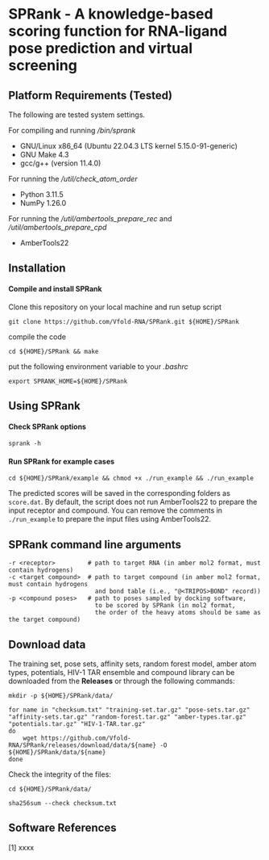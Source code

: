 # SPRank - A knowledge-based scoring function for RNA-ligand pose prediction and virtual screening

## Platform Requirements (Tested)
The following are tested system settings.

For compiling and running */bin/sprank*
* GNU/Linux x86_64 (Ubuntu 22.04.3 LTS kernel 5.15.0-91-generic)
* GNU Make 4.3
* gcc/g++ (version 11.4.0)

For running the */util/check_atom_order*
* Python 3.11.5
* NumPy 1.26.0

For running the */util/ambertools_prepare_rec* and */util/ambertools_prepare_cpd*
* AmberTools22

## Installation

#### Compile and install SPRank
Clone this repository on your local machine and run setup script
```
git clone https://github.com/Vfold-RNA/SPRank.git ${HOME}/SPRank
```
compile the code
```
cd ${HOME}/SPRank && make
```
put the following environment variable to your *.bashrc*
```
export SPRANK_HOME=${HOME}/SPRank
```

## Using SPRank

#### Check SPRank options
```
sprank -h
```

#### Run SPRank for example cases
```
cd ${HOME}/SPRank/example && chmod +x ./run_example && ./run_example
```
The predicted scores will be saved in the corresponding folders as `score.dat`.
By default, the script does not run AmberTools22 to prepare the input receptor and compound.
You can remove the comments in `./run_example` to prepare the input files using AmberTools22.


## SPRank command line arguments
```
-r <receptor>         # path to target RNA (in amber mol2 format, must contain hydrogens)
-c <target compound>  # path to target compound (in amber mol2 format, must contain hydrogens 
                        and bond table (i.e., "@<TRIPOS>BOND" record))
-p <compound poses>   # path to poses sampled by docking software,
                        to be scored by SPRank (in mol2 format,
                        the order of the heavy atoms should be same as the target compound)
```

## Download data
The training set, pose sets, affinity sets, random forest model, amber atom types, potentials, 
HIV-1 TAR ensemble and compound library can be downloaded from the **Releases** or through the following commands:
```
mkdir -p ${HOME}/SPRank/data/
```
```
for name in "checksum.txt" "training-set.tar.gz" "pose-sets.tar.gz" "affinity-sets.tar.gz" "random-forest.tar.gz" "amber-types.tar.gz" "potentials.tar.gz" "HIV-1-TAR.tar.gz"
do
    wget https://github.com/Vfold-RNA/SPRank/releases/download/data/${name} -O ${HOME}/SPRank/data/${name}
done
```
Check the integrity of the files:
```
cd ${HOME}/SPRank/data/
```
```
sha256sum --check checksum.txt
```

## Software References

[1] xxxx
